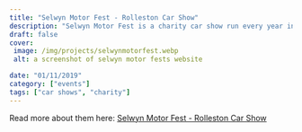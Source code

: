 ```yaml
---
title: "Selwyn Motor Fest - Rolleston Car Show"
description: "Selwyn Motor Fest is a charity car show run every year in the Selwyn town of Rolleston. Bringing nearly 1000 cars in and residents from all over Christchurch, this show has been a great source of donations for local charities."
draft: false
cover: 
 image: /img/projects/selwynmotorfest.webp
 alt: a screenshot of selwyn motor fests website

date: "01/11/2019"
category: ["events"]
tags: ["car shows", "charity"]
---
```


Read more about them here: <a href="http://www.selwynmotorfest.nz">Selwyn Motor Fest - Rolleston Car Show</a>